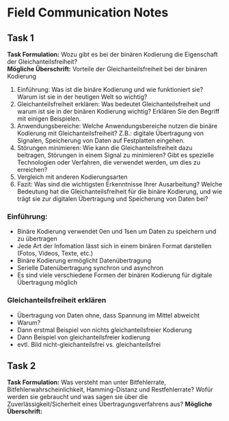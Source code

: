 # Field Communication Notes
## Task 1
**Task Formulation:** Wozu gibt es bei der binären Kodierung die Eigenschaft der Gleichanteilsfreiheit?  
**Mögliche Überschrift:** Vorteile der Gleichanteilsfreiheit bei der binären Kodierung
1. Einführung: Was ist die binäre Kodierung und wie funktioniert sie? Warum ist sie in der heutigen Welt so wichtig?
2. Gleichanteilsfreiheit erklären: Was bedeutet Gleichanteilsfreiheit und warum ist sie in der binären Kodierung wichtig? Erklären Sie den Begriff mit einigen Beispielen.
3. Anwendungsbereiche: Welche Anwendungsbereiche nutzen die binäre Kodierung mit Gleichanteilsfreiheit? Z.B.: digitale Übertragung von Signalen, Speicherung von Daten auf Festplatten eingehen.
4. Störungen minimieren: Wie kann die Gleichanteilsfreiheit dazu beitragen, Störungen in einem Signal zu minimieren? Gibt es spezielle Technologien oder Verfahren, die verwendet werden, um dies zu erreichen?
5. Vergleich mit anderen Kodierungsarten
6. Fazit: Was sind die wichtigsten Erkenntnisse Ihrer Ausarbeitung? Welche Bedeutung hat die Gleichanteilsfreiheit für die binäre Kodierung, und wie trägt sie zur digitalen Übertragung und Speicherung von Daten bei?

### Einführung:
- Binäre Kodierung verwendet 0en und 1sen um Daten zu speichern und zu übertragen
- Jede Art der Infomation lässt sich in einem binären Format darstellen (Fotos, Videos, Texte, etc.)
- Binäre Kodierung ermöglicht Datenübertragung
- Serielle Datenübertragung synchron und asynchron
- Es sind viele verschiedene Formen der binären Kodierung für digitale Übertragung möglich

### Gleichanteilsfreiheit erklären
- Übertragung von Daten ohne, dass Spannung im Mittel abweicht
- Warum?
- Dann erstmal Beispiel von nichts gleichanteilsfreier Kodierung
- Dann Beispiel von gleichanteilsfreier kodierung
- evtl. Bild nicht-gleichanteilsfrei vs. gleichanteilsfrei

## Task 2
**Task Formulation:** Was versteht man unter Bitfehlerrate, Bitfehlerwahrscheinlichkeit,
Hamming-Distanz und Restfehlerrate? Wofür werden sie gebraucht und was sagen
sie über die Zuverlässigkeit/Sicherheit eines Übertragungsverfahrens aus?
**Mögliche Überschrift:**